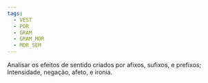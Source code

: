 ```yaml
---
tags:
  - VEST
  - POR
  - GRAM
  - GRAM_MOR
  - MOR_SEM
---
```

Analisar os efeitos de sentido criados por afixos, sufixos, e prefixos; Intensidade, negação, afeto, e ironia.
